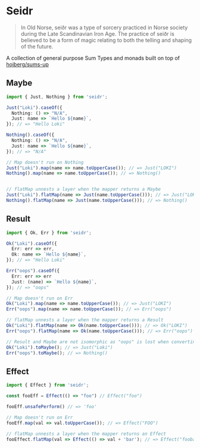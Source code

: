 # Seidr

> In Old Norse, seiðr was a type of sorcery practiced in Norse society during
> the Late Scandinavian Iron Age. The practice of seiðr is believed to be a form
> of magic relating to both the telling and shaping of the future.

A collection of general purpose Sum Types and monads built on top of [hojberg/sums-up](https://github.com/hojberg/sums-up)

## Maybe

```ts
import { Just, Nothing } from 'seidr';

Just("Loki").caseOf({
  Nothing: () => "N/A",
  Just: name => `Hello ${name}`, 	
}); // => "Hello Loki"

Nothing().caseOf({
  Nothing: () => "N/A",
  Just: name => `Hello ${name}`, 	
}); // => "N/A"

// Map doesn't run on Nothing
Just("Loki").map(name => name.toUpperCase()); // => Just("LOKI")
Nothing().map(name => name.toUpperCase()); // => Nothing()


// flatMap unnests a layer when the mapper returns a Maybe
Just("Loki").flatMap(name => Just(name.toUpperCase())); // => Just("LOKI")
Nothing().flatMap(name => Just(name.toUpperCase())); // => Nothing()
```

## Result

```ts
import { Ok, Err } from 'seidr';

Ok("Loki").caseOf({
  Err: err => err,
  Ok: name => `Hello ${name}`, 	
}); // => "Hello Loki"

Err("oops").caseOf({
  Err: err => err
  Just: (name) => `Hello ${name}`, 	
}); // => "oops"

// Map doesn't run on Err
Ok("Loki").map(name => name.toUpperCase()); // => Just("LOKI")
Err("oops").map(name => name.toUpperCase()); // => Err("oops")

// flatMap unnests a layer when the mapper returns a Result
Ok("Loki").flatMap(name => Ok(name.toUpperCase())); // => Ok("LOKI")
Err("oops").flatMap(name => Ok(name.toUpperCase())); // => Err("oops")

// Result and Maybe are not isomorphic as "oops" is lost when converting Err to Nothing
Ok("Loki").toMaybe(); // => Just("Loki")
Err("oops").toMaybe(); // => Nothing()
```

## Effect

```ts
import { Effect } from 'seidr';

const fooEff = Effect(() => "foo") // Effect("foo")

fooEff.unsafePerform() // => 'foo'

// Map doesn't run on Err
fooEff.map(val => val.toUpperCase()); // => Effect("FOO")

// flatMap unnests a layer when the mapper returns an Effect
fooEffect.flatMap(val => Effect(() => val + 'bar'); // => Effect("foobar")
```
